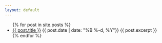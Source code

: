 ```yaml
---
layout: default
---
```

<ul>
  {% for post in site.posts %}
    <li>
      <a href="{{ post.url }}">{{ post.title }}</a> {{ post.date | date: "%B %-d, %Y"}}
      {{ post.excerpt }}
    </li>
  {% endfor %}
</ul>
